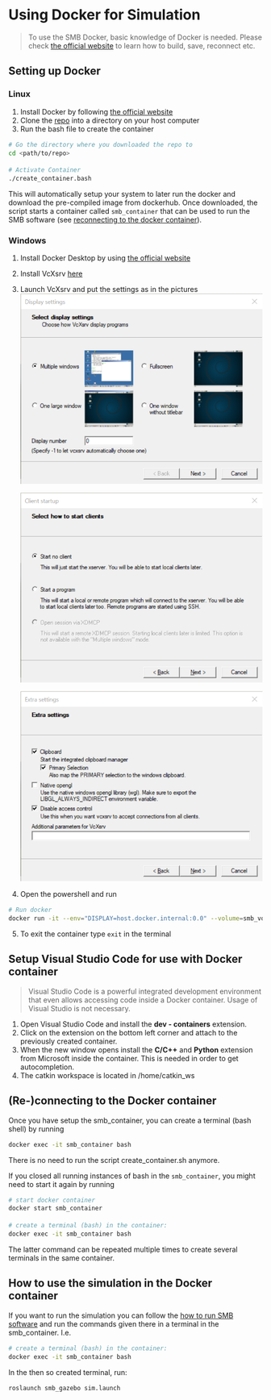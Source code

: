 # Using Docker for Simulation
> To use the SMB Docker, basic knowledge of Docker is needed. Please check [the official website](https://docs.docker.com) to learn how to build, save, reconnect etc.


## Setting up Docker

### Linux
1. Install Docker by following [the official website](https://docs.docker.com/engine/install/)
2. Clone the [repo](https://github.com/ETHZ-RobotX/smb_docker/) into a directory on your host computer
3. Run the bash file to create the container

```bash
# Go the directory where you downloaded the repo to
cd <path/to/repo>

# Activate Container
./create_container.bash
```

This will automatically setup your system to later run the docker and download the pre-compiled image from dockerhub. Once downloaded, the script starts a container called `smb_container` that can be used to run the SMB software (see [reconnecting to the docker container](#reconnecting-to-the-docker-container)).


### Windows
1. Install Docker Desktop by using [the official website](https://docs.docker.com/desktop/windows/install/)
2. Install VcXsrv [here](https://sourceforge.net/projects/vcxsrv/)
3. Launch VcXsrv and put the settings as in the pictures
   ![setup 1](images/docker_setup_1.png)

   ![setup 2](images/docker_setup_2.png)

   ![setup 3](images/docker_setup_3.png)

4. Open the powershell and run

```bash
# Run docker
docker run -it --env="DISPLAY=host.docker.internal:0.0" --volume=smb_volume:/home/catkin_ws/src --net=host --name smb_container ethzrobotx/smb_docker bash
```

5. To exit the container type `exit` in the terminal

## Setup Visual Studio Code for use with Docker container

> Visual Studio Code is a powerful integrated development environment that even allows accessing code inside a Docker container.
> Usage of Visual Studio is not necessary.


1. Open Visual Studio Code and install the **dev - containers** extension.
2. Click on the extension on the bottom left corner and attach to the previously created container.
3. When the new window opens install the **C/C++** and **Python** extension from Microsoft inside the container. This is needed in order to get autocompletion.
4. The catkin workspace is located in /home/catkin_ws

## (Re-)connecting to the Docker container

Once you have setup the smb_container, you can create a terminal (bash shell) by running

```bash
docker exec -it smb_container bash
```

There is no need to run the script create_container.sh anymore. 

If you closed all running instances of bash in the `smb_container`, you might need to start it again by running

```bash
# start docker container
docker start smb_container

# create a terminal (bash) in the container:
docker exec -it smb_container bash
```

The latter command can be repeated multiple times to create several terminals in the same container.

## How to use the simulation in the Docker container

If you want to run the simulation you can follow the [how to run SMB software](https://ethz-robotx.github.io/SuperMegaBot/core-software/HowToRunSoftware.html) and run the commands given there in a terminal in the smb_container. I.e.

```bash
# create a terminal (bash) in the container:
docker exec -it smb_container bash
```

In the then so created terminal, run:

```bash
roslaunch smb_gazebo sim.launch
```
